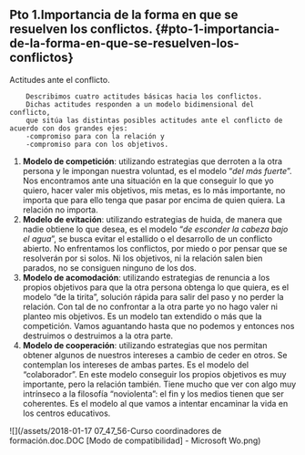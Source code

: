 ## Pto 1.Importancia de la forma en que se resuelven los conflictos. {#pto-1-importancia-de-la-forma-en-que-se-resuelven-los-conflictos}

 Actitudes ante el conflicto.

        Describimos cuatro actitudes básicas hacia los conflictos.
        Dichas actitudes responden a un modelo bidimensional del conflicto, 
        que sitúa las distintas posibles actitudes ante el conflicto de acuerdo con dos grandes ejes: 
        -compromiso para con la relación y 
        -compromiso para con los objetivos.

1.  **Modelo de competición**: utilizando estrategias que derroten a la otra persona y le impongan nuestra voluntad, es el modelo “_del más fuerte_”. Nos encontramos ante una situación en la que conseguir lo que yo quiero, hacer valer mis objetivos, mis metas, es lo más importante, no importa que para ello tenga que pasar por encima de quien quiera. La relación no importa.
1.  **Modelo de evitación**: utilizando estrategias de huida, de manera que nadie obtiene lo que desea, es el modelo “_de esconder la cabeza bajo el agua_”, se busca evitar el estallido o el desarrollo de un conflicto abierto. No enfrentamos los conflictos, por miedo o por pensar que se resolverán por si solos. Ni los objetivos, ni la relación salen bien parados, no se consiguen ninguno de los dos.
1.  **Modelo de acomodación**: utilizando estrategias de renuncia a los propios objetivos para que la otra persona obtenga lo que quiera, es el modelo “de la tirita”, solución rápida para salir del paso y no perder la relación. Con tal de no confrontar a la otra parte yo no hago valer ni planteo mis objetivos. Es un modelo tan extendido o más que la competición. Vamos aguantando hasta que no podemos y entonces nos destruimos o destruimos a la otra parte.
1.  **Modelo de cooperación**: utilizando estrategias que nos permitan obtener algunos de nuestros intereses a cambio de ceder en otros. Se contemplan los intereses de ambas partes. Es el modelo del “colaborador”. En este modelo conseguir los propios objetivos es muy importante, pero la relación también. Tiene mucho que ver con algo muy intrínseco a la filosofía “noviolenta”: el fin y los medios tienen que ser coherentes. Es el modelo al que vamos a intentar encaminar la vida en los centros educativos.

![](/assets/2018-01-17 07_47_56-Curso coordinadores de formación.doc.DOC [Modo de compatibilidad] - Microsoft Wo.png)


